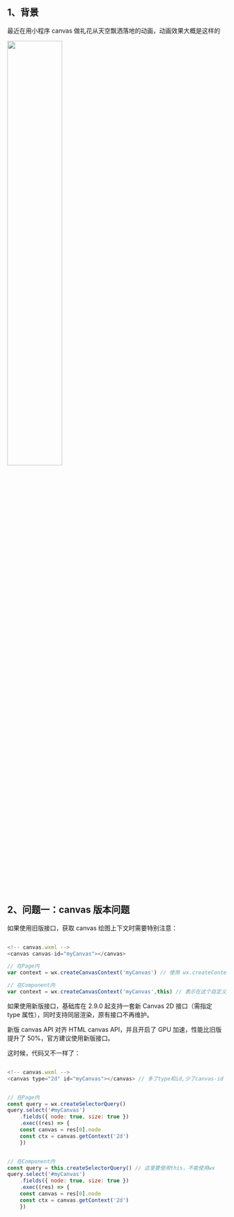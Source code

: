 ## 1、背景

最近在用小程序 canvas 做礼花从天空飘洒落地的动画，动画效果大概是这样的

<img src="https://user-images.githubusercontent.com/9975520/123826304-3bcfd300-d932-11eb-88e6-d5927f035275.png" width = "50%" height = "50%" align=center />

## 2、问题一：canvas 版本问题

如果使用旧版接口，获取 canvas 绘图上下文时需要特别注意：

```js

<!-- canvas.wxml -->
<canvas canvas-id="myCanvas"></canvas>

// 在Page内
var context = wx.createCanvasContext('myCanvas') // 使用 wx.createContext 获取绘图上下文 context

// 在Component内
var context = wx.createCanvasContext('myCanvas',this) // 表示在这个自定义组件下查找

```

如果使用新版接口，基础库在 2.9.0 起支持一套新 Canvas 2D 接口（需指定 type 属性），同时支持同层渲染，原有接口不再维护。

新版 canvas API 对齐 HTML canvas API，并且开启了 GPU 加速，性能比旧版提升了 50%，官方建议使用新版接口。

这时候，代码又不一样了：

```js

<!-- canvas.wxml -->
<canvas type="2d" id="myCanvas"></canvas> // 多了type和id,少了canvas-id


// 在Page内
const query = wx.createSelectorQuery()
query.select('#myCanvas')
    .fields({ node: true, size: true })
    .exec((res) => {
    const canvas = res[0].node
    const ctx = canvas.getContext('2d')
    })


// 在Component内
const query = this.createSelectorQuery() // 这里要使用this，不能使用wx
query.select('#myCanvas')
    .fields({ node: true, size: true })
    .exec((res) => {
    const canvas = res[0].node
    const ctx = canvas.getContext('2d')
    })

```
